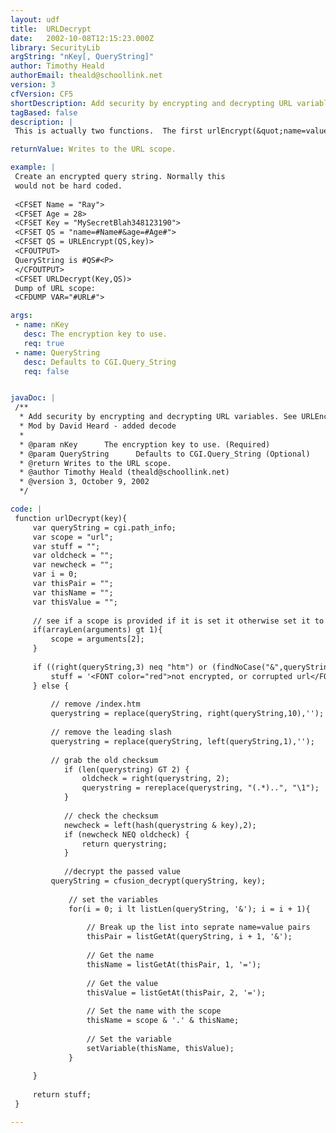 ```yaml
---
layout: udf
title:  URLDecrypt
date:   2002-10-08T12:15:23.000Z
library: SecurityLib
argString: "nKey[, QueryString]"
author: Timothy Heald
authorEmail: theald@schoollink.net
version: 3
cfVersion: CF5
shortDescription: Add security by encrypting and decrypting URL variables. See URLEncrypt.
tagBased: false
description: |
 This is actually two functions.  The first urlEncrypt(&quot;name=value&amp;name=value&amp;name=value&quot;,key) you use when you would have a link or an action that you would be setting url variables in.  The second urlDecrypt(key) you use on whatever page you are calling, or using as the form action page.

returnValue: Writes to the URL scope.

example: |
 Create an encrypted query string. Normally this
 would not be hard coded.
 
 <CFSET Name = "Ray">
 <CFSET Age = 28>
 <CFSET Key = "MySecretBlah348123190">
 <CFSET QS = "name=#Name#&age=#Age#">
 <CFSET QS = URLEncrypt(QS,key)>
 <CFOUTPUT>
 QueryString is #QS#<P>
 </CFOUTPUT>
 <CFSET URLDecrypt(Key,QS)>
 Dump of URL scope:
 <CFDUMP VAR="#URL#">

args:
 - name: nKey
   desc: The encryption key to use.
   req: true
 - name: QueryString
   desc: Defaults to CGI.Query_String
   req: false


javaDoc: |
 /**
  * Add security by encrypting and decrypting URL variables. See URLEncrypt.
  * Mod by David Heard - added decode
  * 
  * @param nKey      The encryption key to use. (Required)
  * @param QueryString      Defaults to CGI.Query_String (Optional)
  * @return Writes to the URL scope. 
  * @author Timothy Heald (theald@schoollink.net) 
  * @version 3, October 9, 2002 
  */

code: |
 function urlDecrypt(key){
     var queryString = cgi.path_info;
     var scope = "url";
     var stuff = "";
     var oldcheck = "";
     var newcheck = "";
     var i = 0;
     var thisPair = "";
     var thisName = "";
     var thisValue = "";
 
     // see if a scope is provided if it is set it otherwise set it to url
     if(arrayLen(arguments) gt 1){
         scope = arguments[2];
     }
 
     if ((right(queryString,3) neq "htm") or (findNoCase("&",queryString) neq 0) or (findNoCase("=",queryString) neq 0)){
         stuff = '<FONT color="red">not encrypted, or corrupted url</FONT>';
     } else {
     
         // remove /index.htm
         querystring = replace(queryString, right(queryString,10),'');
         
         // remove the leading slash
         querystring = replace(queryString, left(queryString,1),'');
         
         // grab the old checksum
            if (len(querystring) GT 2) {
                oldcheck = right(querystring, 2);
                querystring = rereplace(querystring, "(.*)..", "\1");
            } 
            
            // check the checksum
            newcheck = left(hash(querystring & key),2);
            if (newcheck NEQ oldcheck) {
                return querystring;
            }
            
            //decrypt the passed value
         queryString = cfusion_decrypt(queryString, key);
         
             // set the variables
             for(i = 0; i lt listLen(queryString, '&'); i = i + 1){
                 
                 // Break up the list into seprate name=value pairs
                 thisPair = listGetAt(queryString, i + 1, '&');
                 
                 // Get the name
                 thisName = listGetAt(thisPair, 1, '=');
                 
                 // Get the value
                 thisValue = listGetAt(thisPair, 2, '=');
                 
                 // Set the name with the scope
                 thisName = scope & '.' & thisName;
                 
                 // Set the variable
                 setVariable(thisName, thisValue);
             }
         
     }
     
     return stuff;
 }

---
```



